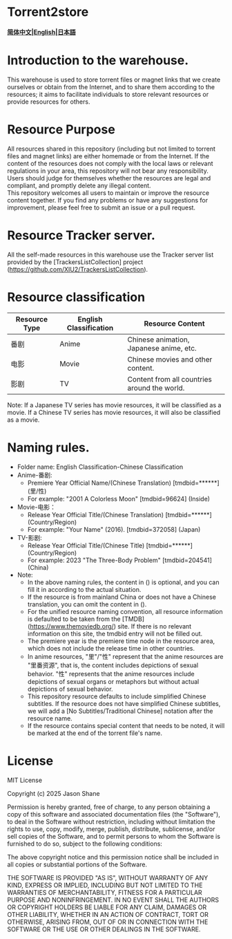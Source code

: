 # Torrent2store
**[简体中文](./README.md)|[English](./README_en.md)|[日本語](./README_jp.md)**

# Introduction to the warehouse.
This warehouse is used to store torrent files or magnet links that we create ourselves or obtain from the Internet, and to share them according to the resources; it aims to facilitate individuals to store relevant resources or provide resources for others.

# Resource Purpose
All resources shared in this repository (including but not limited to torrent files and magnet links) are either homemade or from the Internet. If the content of the resources does not comply with the local laws or relevant regulations in your area, this repository will not bear any responsibility. Users should judge for themselves whether the resources are legal and compliant, and promptly delete any illegal content.  
This repository welcomes all users to maintain or improve the resource content together. If you find any problems or have any suggestions for improvement, please feel free to submit an issue or a pull request.

# Resource Tracker server.
All the self-made resources in this warehouse use the Tracker server list provided by the [TrackersListCollection] project (https://github.com/XIU2/TrackersListCollection).

# Resource classification
Resource Type|English Classification|Resource Content
---|---|---
番剧|Anime|Chinese animation, Japanese anime, etc.
电影|Movie|Chinese movies and other content.
影剧|TV| Content from all countries around the world.

Note: If a Japanese TV series has movie resources, it will be classified as a movie. If a Chinese TV series has movie resources, it will also be classified as a movie.

# Naming rules.
- Folder name: English Classification-Chinese Classification
- Anime-番剧:
  - Premiere Year Official Name/(Chinese Translation) [tmdbid=******] (里/性)
  - For example: "2001 A Colorless Moon" [tmdbid=96624] (Inside)
- Movie-电影：
  - Release Year Official Title/(Chinese Translation) [tmdbid=******] (Country/Region)
  - For example: "Your Name" (2016). [tmdbid=372058] (Japan)
- TV-影剧:
  - Release Year Official Title/(Chinese Title) [tmdbid=******] (Country/Region)
  - For example: 2023 "The Three-Body Problem" [tmdbid=204541] (China)
- Note:
  - In the above naming rules, the content in () is optional, and you can fill it in according to the actual situation.
  - If the resource is from mainland China or does not have a Chinese translation, you can omit the content in ().
  - For the unified resource naming convention, all resource information is defaulted to be taken from the [TMDB] (https://www.themoviedb.org/) site. If there is no relevant information on this site, the tmdbid entry will not be filled out.
  - The premiere year is the premiere time node in the resource area, which does not include the release time in other countries.
  - In anime resources, "里"/"性" represent that the anime resources are "里番资源", that is, the content includes depictions of sexual behavior. "性" represents that the anime resources include depictions of sexual organs or metaphors but without actual depictions of sexual behavior.
  - This repository resource defaults to include simplified Chinese subtitles. If the resource does not have simplified Chinese subtitles, we will add a [No Subtitles/Traditional Chinese] notation after the resource name.
  - If the resource contains special content that needs to be noted, it will be marked at the end of the torrent file's name.
# License
MIT License

Copyright (c) 2025 Jason Shane

Permission is hereby granted, free of charge, to any person obtaining a copy
of this software and associated documentation files (the "Software"), to deal
in the Software without restriction, including without limitation the rights
to use, copy, modify, merge, publish, distribute, sublicense, and/or sell
copies of the Software, and to permit persons to whom the Software is
furnished to do so, subject to the following conditions:

The above copyright notice and this permission notice shall be included in all
copies or substantial portions of the Software.

THE SOFTWARE IS PROVIDED "AS IS", WITHOUT WARRANTY OF ANY KIND, EXPRESS OR
IMPLIED, INCLUDING BUT NOT LIMITED TO THE WARRANTIES OF MERCHANTABILITY,
FITNESS FOR A PARTICULAR PURPOSE AND NONINFRINGEMENT. IN NO EVENT SHALL THE
AUTHORS OR COPYRIGHT HOLDERS BE LIABLE FOR ANY CLAIM, DAMAGES OR OTHER
LIABILITY, WHETHER IN AN ACTION OF CONTRACT, TORT OR OTHERWISE, ARISING FROM,
OUT OF OR IN CONNECTION WITH THE SOFTWARE OR THE USE OR OTHER DEALINGS IN THE
SOFTWARE.

